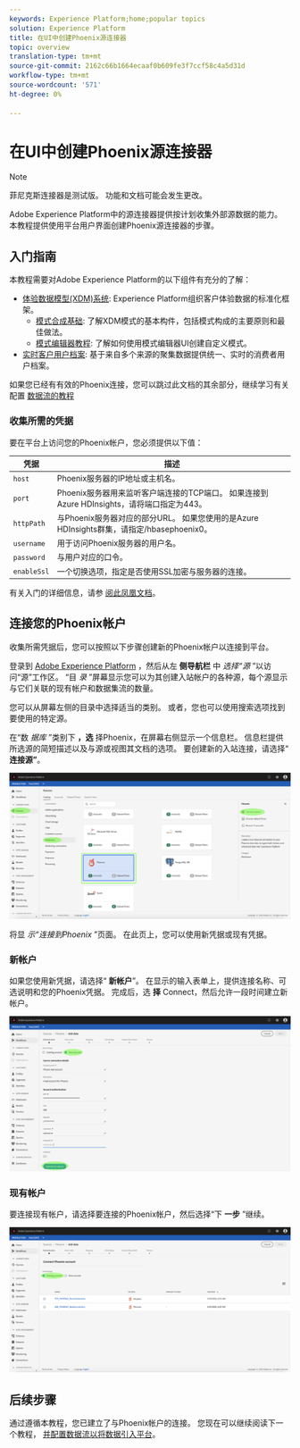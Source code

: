 ```yaml
---
keywords: Experience Platform;home;popular topics
solution: Experience Platform
title: 在UI中创建Phoenix源连接器
topic: overview
translation-type: tm+mt
source-git-commit: 2162c66b1664ecaaf0b609fe3f7ccf58c4a5d31d
workflow-type: tm+mt
source-wordcount: '571'
ht-degree: 0%

---
```



# 在UI中创建Phoenix源连接器

> [!NOTE]
> 菲尼克斯连接器是测试版。 功能和文档可能会发生更改。

Adobe Experience Platform中的源连接器提供按计划收集外部源数据的能力。 本教程提供使用平台用户界面创建Phoenix源连接器的步骤。

## 入门指南

本教程需要对Adobe Experience Platform的以下组件有充分的了解：

* [体验数据模型(XDM)系统](../../../../../xdm/home.md): Experience Platform组织客户体验数据的标准化框架。
   * [模式合成基础](../../../../../xdm/schema/composition.md): 了解XDM模式的基本构件，包括模式构成的主要原则和最佳做法。
   * [模式编辑器教程](../../../../../xdm/tutorials/create-schema-ui.md): 了解如何使用模式编辑器UI创建自定义模式。
* [实时客户用户档案](../../../../../profile/home.md): 基于来自多个来源的聚集数据提供统一、实时的消费者用户档案。

如果您已经有有效的Phoenix连接，您可以跳过此文档的其余部分，继续学习有关配置 [数据流的教程](../../dataflow/databases.md)

### 收集所需的凭据

要在平台上访问您的Phoenix帐户，您必须提供以下值：

| 凭据 | 描述 |
| ---------- | ----------- |
| `host` | Phoenix服务器的IP地址或主机名。 |
| `port` | Phoenix服务器用来监听客户端连接的TCP端口。 如果连接到Azure HDInsights，请将端口指定为443。 |
| `httpPath` | 与Phoenix服务器对应的部分URL。 如果您使用的是Azure HDInsights群集，请指定/hbasephoenix0。 |
| `username` | 用于访问Phoenix服务器的用户名。 |
| `password` | 与用户对应的口令。 |
| `enableSsl` | 一个切换选项，指定是否使用SSL加密与服务器的连接。 |

有关入门的详细信息，请参 [阅此凤凰文档](https://python-phoenixdb.readthedocs.io/en/latest/api.html)。

## 连接您的Phoenix帐户

收集所需凭据后，您可以按照以下步骤创建新的Phoenix帐户以连接到平台。

登录到 <a href="https://platform.adobe.com" target="_blank">Adobe Experience Platform</a> ，然后从左 **侧导航栏** 中 *选择“源* ”以访问“源”工作区。 “目 *录* ”屏幕显示您可以为其创建入站帐户的各种源，每个源显示与它们关联的现有帐户和数据集流的数量。

您可以从屏幕左侧的目录中选择适当的类别。 或者，您也可以使用搜索选项找到要使用的特定源。

在“数 *据库* ”类别下 **，选** 择Phoenix，在屏幕右侧显示一个信息栏。 信息栏提供所选源的简短描述以及与源或视图其文档的选项。 要创建新的入站连接，请选择“ **连接源”**。

![目录](../../../../images/tutorials/create/phoenix/catalog.png)

将显 *示“连接到Phoenix* ”页面。 在此页上，您可以使用新凭据或现有凭据。

### 新帐户

如果您使用新凭据，请选择“ **新帐户**”。 在显示的输入表单上，提供连接名称、可选说明和您的Phoenix凭据。 完成后，选 **择** Connect，然后允许一段时间建立新帐户。

![connect](../../../../images/tutorials/create/phoenix/new.png)

### 现有帐户

要连接现有帐户，请选择要连接的Phoenix帐户，然后选择“下 **一步** ”继续。

![现有](../../../../images/tutorials/create/phoenix/existing.png)

## 后续步骤

通过遵循本教程，您已建立了与Phoenix帐户的连接。 您现在可以继续阅读下一个教程， [并配置数据流以将数据引入平台](../../dataflow/databases.md)。